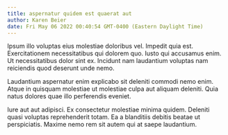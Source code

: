 ```yaml
---
title: aspernatur quidem est quaerat aut
author: Karen Beier
date: Fri May 06 2022 00:40:54 GMT-0400 (Eastern Daylight Time)
---
```

Ipsum illo voluptas eius molestiae doloribus vel. Impedit quia est. Exercitationem necessitatibus qui dolorem quo. Iusto qui accusamus enim. Ut necessitatibus dolor sint ex. Incidunt nam laudantium voluptas nam reiciendis quod deserunt unde nemo.

 Laudantium aspernatur enim explicabo sit deleniti commodi nemo enim. Atque in quisquam molestiae ut molestiae culpa aut aliquam deleniti. Quia natus dolores quae illo perferendis eveniet.

 Iure aut aut adipisci. Ex consectetur molestiae minima quidem. Deleniti quasi voluptas reprehenderit totam. Ea a blanditiis debitis beatae ut perspiciatis. Maxime nemo rem sit autem qui at saepe laudantium.